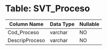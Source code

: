 # Table: SVT_Proceso

| Column Name | Data Type | Nullable |
|-------------|-----------|----------|
| Cod_Proceso | varchar | NO |
| DescripProceso | varchar | NO |
